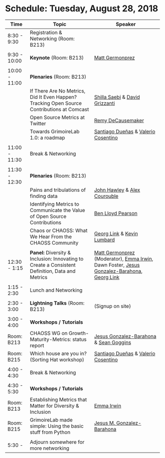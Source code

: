 # Schedule: Tuesday, August 28, 2018

| Time | Topic | Speaker |
|---|---|---|
| 8:30 - 9:30 | Registration & Networking (Room: B213) | |
|   |   |   |
| 9:30 - 10:00 | **Keynote** (Room: B213) | [Matt Germonprez](#user-content-matt-germonprez) |
|   |   |   |
| 10:00 - 11:00 | **Plenaries** (Room: B213) | |
| | If There Are No Metrics, Did It Even Happen? Tracking Open Source Contributions at Comcast | [Shilla Saebi](#user-content-shilla-saebi) & [David Grizzanti](#user-content-david-grizzanti) |
| | Open Source Metrics at Twitter | [Remy DeCausemaker](#user-content-remy-decausemaker) |
| | Towards GrimoireLab 1.0: a roadmap | [Santiago Dueñas](#user-content-santiago-dueñas) & [Valerio Cosentino](#user-content-valerio-cosentino) |
|   |   |   |
| 11:00 - 11:30 | Break & Networking | |
|   |   |   |
| 11:30 - 12:30 | **Plenaries** (Room: B213) | |
| | Pains and tribulations of finding data | [John Hawley](#user-content-john-hawley) & [Alex Courouble](#user-content-alex-courouble)|
| | Identifying Metrics to Communicate the Value of Open Source Contributions | [Ben Lloyd Pearson](#user-content-ben-lloyd-pearson) |
| | Chaos or CHAOSS: What We Hear From the CHAOSS Community  | [Georg Link](#user-content-georg-jp-link) & [Kevin Lumbard](#user-content-kevin-lumbard) |
|   |   |   |
| 12:30 - 1:15 | **Panel:** Diversity & Inclusion: Innovating to Create a Consistent Definition, Data and Metrics | [Matt Germonprez](#user-content-matt-germonprez) (Moderator), [Emma Irwin](#user-content-emma-irwin), Dawn Foster, [Jesus Gonzalez-Barahona](#user-content-jesus-m-gonzalez-barahona), [Georg Link](#user-content-georg-jp-link) |
|   |   |   |
| 1:15 - 2:30 | Lunch and Networking | |
|   |   |   |
| 2:30 - 3:00 | **Lightning Talks** (Room: B213) | (Signup on site) |
|   |   |   |
| 3:00 - 4:00 | **Workshops / Tutorials** | |
| Room: B213 | CHAOSS WG on Growth-Maturity-Metrics: status report | [Jesus Gonzalez-Barahona](#user-content-jesus-m-gonzalez-barahona) & [Sean Goggins](#user-content-sean-goggins) |
| Room: B215 | Which house are you in? (Sorting Hat workshop) | [Santiago Dueñas](#user-content-santiago-dueñas) & [Valerio Cosentino](#user-content-valerio-cosentino) |
|   |   |   |
| 4:00 - 4:30 | Break & Networking | |
|   |   |   |
| 4:30 - 5:30 | **Workshops / Tutorials** | |
| Room: B213  | Establishing Metrics that Matter for Diversity & Inclusion | [Emma Irwin](#user-content-emma-irwin) |
| Room: B215  | GrimoireLab made simple: Using the basic stuff from Python | [Jesus M. Gonzalez-Barahona](#user-content-jesus-m-gonzalez-barahona) |
|   |   |   |
| 5:30 - | Adjourn somewhere for more networking | |
